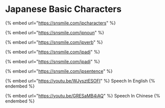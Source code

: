 # Japanese Basic Characters

{% embed url="https://snsmile.com/jpcharacters" %}

{% embed url="https://snsmile.com/jpnoun" %}

{% embed url="https://snsmile.com/jpverb" %}

{% embed url="https://snsmile.com/jpadj" %}

{% embed url="https://snsmile.com/jpadj" %}

{% embed url="https://snsmile.com/jpsentence" %}

{% embed url="https://youtu.be/WJysztESOFI" %}
Speech In English
{% endembed %}

{% embed url="https://youtu.be/GRESaMB4iAQ" %}
Speech In Chinese
{% endembed %}

